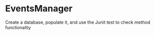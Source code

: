 # EventsManager

Create a database, populate it, and use the Junit test to check method functionality
